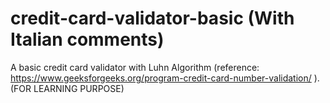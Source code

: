 # credit-card-validator-basic (With Italian comments)
A basic credit card validator with Luhn Algorithm (reference: https://www.geeksforgeeks.org/program-credit-card-number-validation/ ).
(FOR LEARNING PURPOSE)
